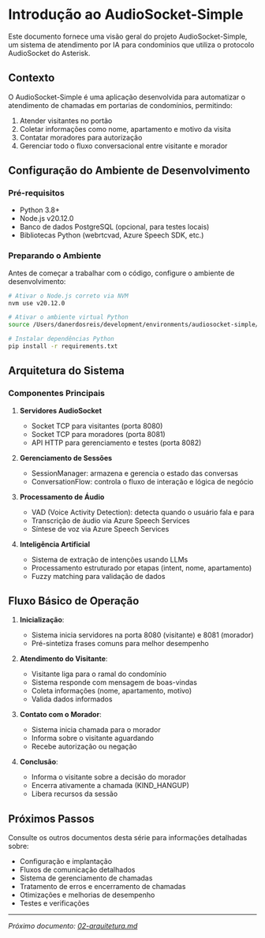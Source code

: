 # Introdução ao AudioSocket-Simple

Este documento fornece uma visão geral do projeto AudioSocket-Simple, um sistema de atendimento por IA para condomínios que utiliza o protocolo AudioSocket do Asterisk.

## Contexto

O AudioSocket-Simple é uma aplicação desenvolvida para automatizar o atendimento de chamadas em portarias de condomínios, permitindo:

1. Atender visitantes no portão
2. Coletar informações como nome, apartamento e motivo da visita
3. Contatar moradores para autorização
4. Gerenciar todo o fluxo conversacional entre visitante e morador

## Configuração do Ambiente de Desenvolvimento

### Pré-requisitos

- Python 3.8+ 
- Node.js v20.12.0
- Banco de dados PostgreSQL (opcional, para testes locais)
- Bibliotecas Python (webrtcvad, Azure Speech SDK, etc.)

### Preparando o Ambiente

Antes de começar a trabalhar com o código, configure o ambiente de desenvolvimento:

```bash
# Ativar o Node.js correto via NVM
nvm use v20.12.0

# Ativar o ambiente virtual Python
source /Users/danerdosreis/development/environments/audiosocket-simple/bin/activate

# Instalar dependências Python
pip install -r requirements.txt
```

## Arquitetura do Sistema

### Componentes Principais

1. **Servidores AudioSocket**
   - Socket TCP para visitantes (porta 8080)
   - Socket TCP para moradores (porta 8081)
   - API HTTP para gerenciamento e testes (porta 8082)

2. **Gerenciamento de Sessões**
   - SessionManager: armazena e gerencia o estado das conversas
   - ConversationFlow: controla o fluxo de interação e lógica de negócio

3. **Processamento de Áudio**
   - VAD (Voice Activity Detection): detecta quando o usuário fala e para
   - Transcrição de áudio via Azure Speech Services
   - Síntese de voz via Azure Speech Services

4. **Inteligência Artificial**
   - Sistema de extração de intenções usando LLMs
   - Processamento estruturado por etapas (intent, nome, apartamento)
   - Fuzzy matching para validação de dados

## Fluxo Básico de Operação

1. **Inicialização**:
   - Sistema inicia servidores na porta 8080 (visitante) e 8081 (morador)
   - Pré-sintetiza frases comuns para melhor desempenho

2. **Atendimento do Visitante**:
   - Visitante liga para o ramal do condomínio
   - Sistema responde com mensagem de boas-vindas
   - Coleta informações (nome, apartamento, motivo)
   - Valida dados informados

3. **Contato com o Morador**:
   - Sistema inicia chamada para o morador
   - Informa sobre o visitante aguardando
   - Recebe autorização ou negação

4. **Conclusão**:
   - Informa o visitante sobre a decisão do morador
   - Encerra ativamente a chamada (KIND_HANGUP)
   - Libera recursos da sessão

## Próximos Passos

Consulte os outros documentos desta série para informações detalhadas sobre:

- Configuração e implantação
- Fluxos de comunicação detalhados
- Sistema de gerenciamento de chamadas
- Tratamento de erros e encerramento de chamadas
- Otimizações e melhorias de desempenho
- Testes e verificações

---

*Próximo documento: [02-arquitetura.md](02-arquitetura.md)*